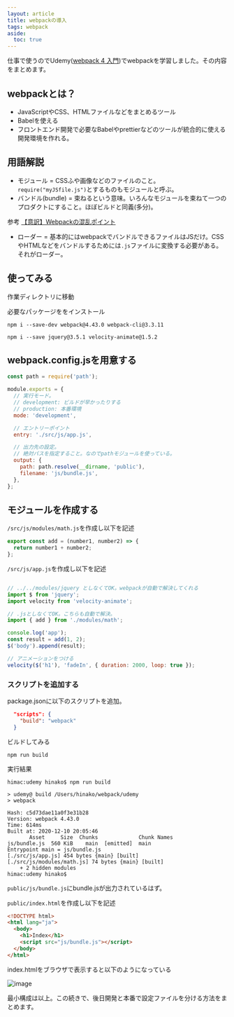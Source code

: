 ```yaml
---
layout: article
title: webpackの導入
tags: webpack
aside:
  toc: true
---
```


仕事で使うのでUdemy([webpack 4 入門](https://qiita.com/soarflat/items/28bf799f7e0335b68186))でwebpackを学習しました。その内容をまとめます。



## webpackとは？

- JavaScriptやCSS、HTMLファイルなどをまとめるツール
- Babelを使える
- フロントエンド開発で必要なBabelやprettierなどのツールが統合的に使える開発環境を作れる。

## 用語解説

- モジュール = CSSふや画像などのファイルのこと。`require("myJSfile.js")`とするものもモジュールと呼ぶ。
- バンドル(bundle) = 束ねるという意味。いろんなモジュールを束ねて一つのプロダクトにすること。ほぼビルドと同義(多分)。

参考
[【意訳】Webpackの混乱ポイント](https://qiita.com/chuck0523/items/caacbf4137642cb175ec)

- ローダー = 基本的にはwebpackでバンドルできるファイルはJSだけ。CSSやHTMLなどをバンドルするためには`.js`ファイルに変換する必要がある。それがローダー。


## 使ってみる

作業ディレクトリに移動

必要なパッケージををインストール
```
npm i --save-dev webpack@4.43.0 webpack-cli@3.3.11
```

```
npm i --save jquery@3.5.1 velocity-animate@1.5.2
```


## webpack.config.jsを用意する

```js
const path = require('path');

module.exports = {
  // 実行モード。
  // development: ビルドが早かったりする
  // production: 本番環境
  mode: 'development',

  // エントリーポイント
  entry: './src/js/app.js',

  // 出力先の設定。
  // 絶対パスを指定すること。なのでpathモジュールを使っている。
  output: {
    path: path.resolve(__dirname, 'public'),
    filename: 'js/bundle.js',
  },
};
```

## モジュールを作成する

`/src/js/modules/math.js`を作成し以下を記述

```js
export const add = (number1, number2) => {
  return number1 + number2;
};
```

`/src/js/app.js`を作成し以下を記述

```js

// ../../modules/jquery としなくてOK。webpackが自動で解決してくれる
import $ from 'jquery';
import velocity from 'velocity-animate';

// .jsとしなくてOK。こちらも自動で解決。
import { add } from './modules/math';

console.log('app');
const result = add(1, 2);
$('body').append(result);

// アニメーションをつける
velocity($('h1'), 'fadeIn', { duration: 2000, loop: true });

```

### スクリプトを追加する

package.jsonに以下のスクリプトを追加。

```json
  "scripts": {
    "build": "webpack"
  }
```

ビルドしてみる

```
npm run build
```

実行結果

```
himac:udemy hinako$ npm run build

> udemy@ build /Users/hinako/webpack/udemy
> webpack

Hash: c5d73dae11a0f3e31b28
Version: webpack 4.43.0
Time: 614ms
Built at: 2020-12-10 20:05:46
       Asset     Size  Chunks             Chunk Names
js/bundle.js  560 KiB    main  [emitted]  main
Entrypoint main = js/bundle.js
[./src/js/app.js] 454 bytes {main} [built]
[./src/js/modules/math.js] 74 bytes {main} [built]
    + 2 hidden modules
himac:udemy hinako$
```

`public/js/bundle.js`にbundle.jsが出力されているはず。


`public/index.html`を作成し以下を記述

```html
<!DOCTYPE html>
<html lang="ja">
  <body>
    <h1>Index</h1>
    <script src="js/bundle.js"></script>
  </body>
</html>
```

index.htmlをブラウザで表示すると以下のようになっている

![image](https://user-images.githubusercontent.com/44778704/101784062-6137f380-3b3e-11eb-907e-b7d35426eee0.png)


最小構成は以上。この続きで、後日開発と本番で設定ファイルを分ける方法をまとめます。


